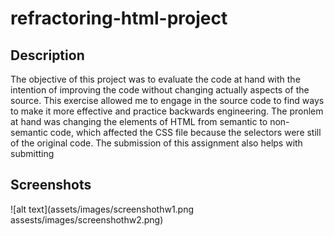 # refractoring-html-project

## Description

The objective of this project was to evaluate the code at hand with the intention of improving the code without changing actually aspects of the source. This exercise allowed me to engage in the source code to find ways to make it more effective and practice backwards engineering. The pronlem at hand was changing the elements of HTML from semantic to non-semantic code, which affected the CSS file because the selectors were still of the original code. The submission of this assignment also helps with submitting

## Screenshots

![alt text](assets/images/screenshothw1.png assests/images/screenshothw2.png)


